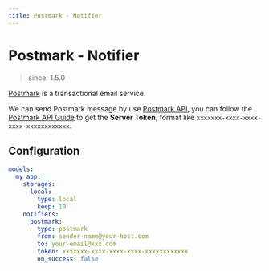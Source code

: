 ```yaml
---
title: Postmark - Notifier
---
```


# Postmark - Notifier

> since: 1.5.0

[Postmark](https://postmarkapp.com) is a transactional email service.

We can send Postmark message by use [Postmark API](https://postmarkapp.com/developer/api/overview), you can follow the [Postmark API Guide](https://postmarkapp.com/developer/api/overview) to get the **Server Token**, format like `xxxxxxx-xxxx-xxxx-xxxx-xxxxxxxxxxxx`.

## Configuration

```yml
models:
  my_app:
    storages:
      local:
        type: local
        keep: 10
    notifiers:
      postmark:
        type: postmark
        from: sender-name@your-host.com
        to: your-email@xxx.com
        token: xxxxxxx-xxxx-xxxx-xxxx-xxxxxxxxxxxx
        on_success: false
```
